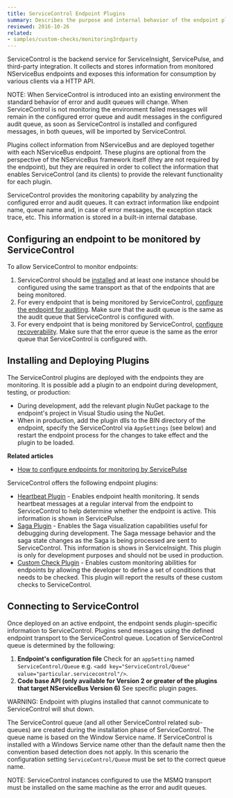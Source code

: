 ```yaml
---
title: ServiceControl Endpoint Plugins
summary: Describes the purpose and internal behavior of the endpoint plugins used by ServiceControl
reviewed: 2016-10-26
related:
- samples/custom-checks/monitoring3rdparty
---
```


ServiceControl is the backend service for ServiceInsight, ServicePulse, and third-party integration. It collects and stores information from monitored NServiceBus endpoints and exposes this information for consumption by various clients via a HTTP API.

NOTE: When ServiceControl is introduced into an existing environment the standard behavior of error and audit queues will change. When ServiceControl is not monitoring the environment failed messages will remain in the configured error queue and audit messages in the configured audit queue, as soon as ServiceControl is installed and configured messages, in both queues, will be imported by ServiceControl.

Plugins collect information from NServiceBus and are deployed together with each NServiceBus endpoint. These plugins are optional from the perspective of the NServiceBus framework itself (they are not required by the endpoint), but they are required in order to collect the information that enables ServiceControl (and its clients) to provide the relevant functionality for each plugin.

ServiceControl provides the monitoring capability by analyzing the configured error and audit queues. It can extract information like endpoint name, queue name and, in case of error messages, the exception stack trace, etc. This information is stored in a built-in internal database.


## Configuring an endpoint to be monitored by ServiceControl

To allow ServiceControl to monitor endpoints:

 1. ServiceControl should be [installed](/servicecontrol/installation.md) and at least one instance should be configured using the same transport as that of the endpoints that are being monitored.
 1. For every endpoint that is being monitored by ServiceControl, [configure the endpoint for auditing](/nservicebus/operations/auditing.md#configuring-auditing). Make sure that the audit queue is the same as the audit queue that ServiceControl is configured with.
 1. For every endpoint that is being monitored by ServiceControl, [configure recoverability](/nservicebus/recoverability/). Make sure that the error queue is the same as the error queue that ServiceControl is configured with.


## Installing and Deploying Plugins

The ServiceControl plugins are deployed with the endpoints they are monitoring. It is possible add a plugin to an endpoint during development, testing, or production:

 * During development, add the relevant plugin NuGet package to the endpoint's project in Visual Studio using the NuGet.
 * When in production, add the plugin dlls to the BIN directory of the endpoint, specify the ServiceControl via `AppSettings` (see below)  and restart the endpoint process for the changes to take effect and the plugin to be loaded.

**Related articles**

 * [How to configure endpoints for monitoring by ServicePulse](/servicepulse/how-to-configure-endpoints-for-monitoring.md)

ServiceControl offers the following endpoint plugins:

 * [Heartbeat Plugin](heartbeat.md) - Enables endpoint health monitoring. It sends heartbeat messages at a regular interval from the endpoint to ServiceControl to help determine whether the endpoint is active. This information is shown in ServicePulse.
 * [Saga Plugin](saga-audit.md) - Enables the Saga visualization capabilities useful for debugging during development. The Saga message behavior and the saga state changes as the Saga is being processed are sent to ServiceControl. This information is shows in ServiceInsight. This plugin is only for development purposes and should not be used in production.
 * [Custom Check Plugin](custom-checks.md) - Enables custom monitoring abilities for endpoints by allowing the developer to define a set of conditions that needs to be checked. This plugin will report the results of these custom checks to ServiceControl.


## Connecting to ServiceControl

Once deployed on an active endpoint, the endpoint sends plugin-specific information to ServiceControl. Plugins send messages using the defined endpoint transport to the ServiceControl queue. Location of ServiceControl queue is determined by the following:

 1. **Endpoint's configuration file**
   Check for an `appSetting` named `ServiceControl/Queue` e.g. `<add key="ServiceControl/Queue" value="particular.servicecontrol"/>`.
 1. **Code base API (only available for Version 2 or greater of the plugins that target NServiceBus Version 6)**
   See specific plugin pages.

WARNING: Endpoint with plugins installed that cannot communicate to ServiceControl will shut down.

The ServiceControl queue (and all other ServiceControl related sub-queues) are created during the installation phase of ServiceControl. The queue name is based on the Window Service name. If ServiceControl is installed with a Windows Service name other than the default name then the convention based detection does not apply. In this scenario the configuration setting `ServiceControl/Queue` must be set to the correct queue name.

NOTE: ServiceControl instances configured to use the MSMQ transport must be installed on the same machine as the error and audit queues.